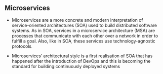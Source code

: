 ## Microservices

- Microservices are a more concrete and modern interpretation of service-oriented architectures (SOA) used to build distributed software systems. 
As in SOA, services in a microservice architecture (MSA) are processes that communicate with each other over a network in order to fulfill a goal.
Also, like in SOA, these services use technology-agnostic protocols. 

- Microservices' architectural style is a first realisation of SOA that has happened after the introduction of DevOps and this is becoming the standard for building continuously deployed systems